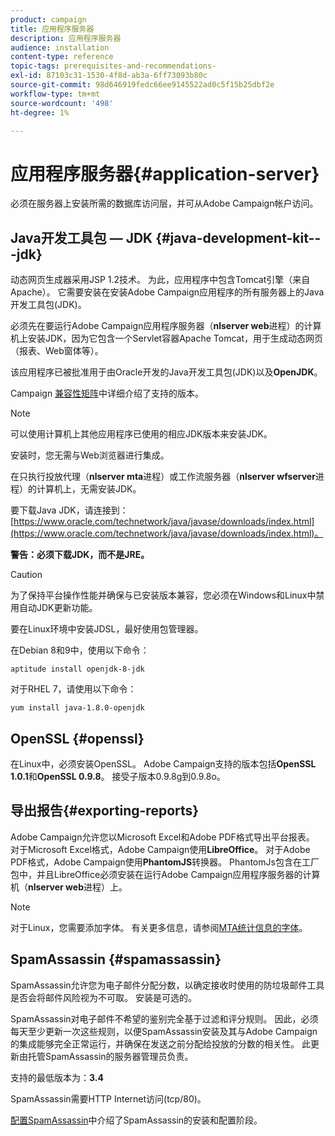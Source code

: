 ```yaml
---
product: campaign
title: 应用程序服务器
description: 应用程序服务器
audience: installation
content-type: reference
topic-tags: prerequisites-and-recommendations-
exl-id: 87103c31-1530-4f8d-ab3a-6ff73093b80c
source-git-commit: 98d646919fedc66ee9145522ad0c5f15b25dbf2e
workflow-type: tm+mt
source-wordcount: '498'
ht-degree: 1%

---
```


# 应用程序服务器{#application-server}

必须在服务器上安装所需的数据库访问层，并可从Adobe Campaign帐户访问。

## Java开发工具包 — JDK {#java-development-kit---jdk}

动态网页生成器采用JSP 1.2技术。 为此，应用程序中包含Tomcat引擎（来自Apache）。 它需要安装在安装Adobe Campaign应用程序的所有服务器上的Java开发工具包(JDK)。

必须先在要运行Adobe Campaign应用程序服务器（**nlserver web**&#x200B;进程）的计算机上安装JDK，因为它包含一个Servlet容器Apache Tomcat，用于生成动态网页（报表、Web窗体等）。

该应用程序已被批准用于由Oracle开发的Java开发工具包(JDK)以及&#x200B;**OpenJDK**。

Campaign [兼容性矩阵](../../rn/using/compatibility-matrix.md)中详细介绍了支持的版本。

>[!NOTE]
>
>可以使用计算机上其他应用程序已使用的相应JDK版本来安装JDK。
>  
>安装时，您无需与Web浏览器进行集成。
>
>在只执行投放代理（**nlserver mta**&#x200B;进程）或工作流服务器（**nlserver wfserver**&#x200B;进程）的计算机上，无需安装JDK。

要下载Java JDK，请连接到：[https://www.oracle.com/technetwork/java/javase/downloads/index.html](https://www.oracle.com/technetwork/java/javase/downloads/index.html)。

**警告：必须下载JDK，而不是JRE。**

>[!CAUTION]
>
>为了保持平台操作性能并确保与已安装版本兼容，您必须在Windows和Linux中禁用自动JDK更新功能。

要在Linux环境中安装JDSL，最好使用包管理器。

在Debian 8和9中，使用以下命令：

```
aptitude install openjdk-8-jdk
```

对于RHEL 7，请使用以下命令：

```
yum install java-1.8.0-openjdk
```

## OpenSSL {#openssl}

在Linux中，必须安装OpenSSL。 Adobe Campaign支持的版本包括&#x200B;**OpenSSL 1.0.1**&#x200B;和&#x200B;**OpenSSL 0.9.8**。 接受子版本0.9.8g到0.9.8o。

## 导出报告{#exporting-reports}

Adobe Campaign允许您以Microsoft Excel和Adobe PDF格式导出平台报表。 对于Microsoft Excel格式，Adobe Campaign使用&#x200B;**LibreOffice**。 对于Adobe PDF格式，Adobe Campaign使用&#x200B;**PhantomJS**&#x200B;转换器。 PhantomJs包含在工厂包中，并且LibreOffice必须安装在运行Adobe Campaign应用程序服务器的计算机（**nlserver web**&#x200B;进程）上。

>[!NOTE]
>
>对于Linux，您需要添加字体。 有关更多信息，请参阅[MTA统计信息的字体](../../installation/using/prerequisites-of-campaign-installation-in-linux.md#fonts-for-mta-statistics)。

## SpamAssassin {#spamassassin}

SpamAssassin允许您为电子邮件分配分数，以确定接收时使用的防垃圾邮件工具是否会将邮件风险视为不可取。 安装是可选的。

SpamAssassin对电子邮件不希望的鉴别完全基于过滤和评分规则。 因此，必须每天至少更新一次这些规则，以便SpamAssassin安装及其与Adobe Campaign的集成能够完全正常运行，并确保在发送之前分配给投放的分数的相关性。 此更新由托管SpamAssassin的服务器管理员负责。

支持的最低版本为：**3.4**

SpamAssassin需要HTTP Internet访问(tcp/80)。

[配置SpamAssassin](../../installation/using/configuring-spamassassin.md)中介绍了SpamAssassin的安装和配置阶段。
